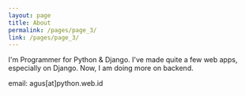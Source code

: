 ```yaml
---
layout: page
title: About
permalink: /pages/page_3/
link: /pages/page_3/
---
```


I'm Programmer for Python & Django. I've made quite a few web apps, especially on Django. Now, I am doing more on backend.

email: agus[at]python.web.id
